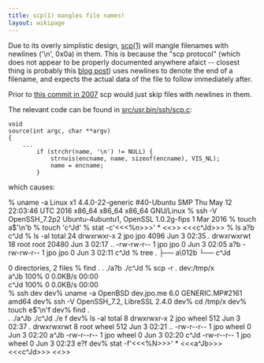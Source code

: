 ```yaml
---
title: scp(1) mangles file names!
layout: wikipage
---
```

Due to its overly simplistic design, [scp(1)](http://man.openbsd.org/OpenBSD-current/man1/scp.1) will mangle filenames with newlines ('\n', 0x0a) in them.
This is because the "scp protocol" (which does not appear to be properly documented anywhere afaict -- closest thing is probably this [blog post](https://blogs.oracle.com/janp/entry/how_the_scp_protocol_work)) uses newlines to denote the end of a filename, and expects the actual data of the file to follow immediately after.

Prior to [this commit in 2007](http://cvsweb.openbsd.org/cgi-bin/cvsweb/src/usr.bin/ssh/scp.c.diff?r1=1.157&r2=1.158&f=h) scp would just skip files with newlines in them.

The relevant code can be found in [src/usr.bin/ssh/scp.c](http://cvsweb.openbsd.org/cgi-bin/cvsweb/~checkout~/src/usr.bin/ssh/scp.c):

```
void
source(int argc, char **argv)
{
	...
		if (strchr(name, '\n') != NULL) {
			strnvis(encname, name, sizeof(encname), VIS_NL);
			name = encname;
		}

```

which causes:

% uname -a
Linux x1 4.4.0-22-generic #40-Ubuntu SMP Thu May 12 22:03:46 UTC 2016 x86_64 x86_64 x86_64 GNU/Linux
% ssh -V
OpenSSH_7.2p2 Ubuntu-4ubuntu1, OpenSSL 1.0.2g-fips  1 Mar 2016
% touch a$'\n'b
% touch 'c\^Jd'
% stat -c'<<<%n>>>' *
<<<a
b>>>
<<<c\^Jd>>>
% ls
a?b  c\^Jd
% ls -al
total 24
drwxrwxr-x  2 jpo  jpo   4096 Jun  3 02:35 .
drwxrwxrwt 18 root root 20480 Jun  3 02:17 ..
-rw-rw-r--  1 jpo  jpo      0 Jun  3 02:05 a?b
-rw-rw-r--  1 jpo  jpo      0 Jun  3 02:11 c\^Jd
% tree
.
├── a\012b
└── c\^Jd

0 directories, 2 files
% find .
.
./a?b
./c\^Jd
% scp -r . dev:/tmp/x  
a\^Jb                                     100%    0     0.0KB/s   00:00    
c\^Jd                                     100%    0     0.0KB/s   00:00    
% ssh dev
dev% uname -a
OpenBSD dev.jpo.me 6.0 GENERIC.MP#2161 amd64
dev% ssh -V
OpenSSH_7.2, LibreSSL 2.4.0
dev% cd /tmp/x
dev% touch e$'\n'f
dev% find .       
.
./a\^Jb
./c\^Jd
./e
f
dev% ls -al
total 8
drwxrwxr-x  2 jpo   wheel  512 Jun  3 02:37 .
drwxrwxrwt  8 root  wheel  512 Jun  3 02:21 ..
-rw-r--r--  1 jpo   wheel    0 Jun  3 02:20 a\^Jb
-rw-r--r--  1 jpo   wheel    0 Jun  3 02:20 c\^Jd
-rw-r--r--  1 jpo   wheel    0 Jun  3 02:23 e?f
dev% stat -f'<<<%N>>>' *
<<<a\^Jb>>>
<<<c\^Jd>>>
<<<e
f>>>
```
